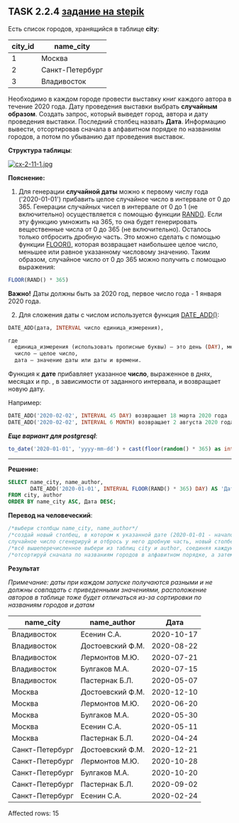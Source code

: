 ## TASK 2.2.4 [задание на stepik](https://stepik.org/lesson/308886/step/4?unit=291012)
Есть список городов, хранящийся в таблице **city**:

|city_id|	name_city      |
|-------|----------------|
|1      |	Москва         |
|2      | Санкт-Петербург|
|3      |	Владивосток    |

Необходимо в каждом городе провести выставку книг каждого автора в течение 2020 года. Дату проведения выставки выбрать
**случайным образом**. Создать запрос, который выведет город, автора и дату проведения выставки. Последний столбец назвать **Дата**.
Информацию вывести, отсортировав сначала в алфавитном порядке по названиям городов, а потом по убыванию дат проведения выставок.

**Структура таблицы**:

[![cx-2-11-1.jpg](https://i.postimg.cc/rpR42gJh/cx-2-11-1.jpg)](https://postimg.cc/R39hc72f)

**Пояснение:**

1. Для генерации **случайной даты** можно к первому числу года ('2020-01-01') прибавить целое случайное число в интервале от 0 до 365.
Генерации случайных чисел в интервале от 0 до 1 (не включительно) осуществляется с помощью функции [RAND()](https://oracleplsql.ru/mysql-function-rand.html). Если эту функцию
умножить на 365, то она будет генерировать вещественные числа от 0 до 365 (не включительно). Осталось только отбросить дробную
часть. Это можно сделать с помощью функции [FLOOR()](https://oracleplsql.ru/mysql-function-floor.html), которая возвращает наибольшее целое число, меньшее или равное
указанному числовому значению. Таким образом, случайное число от 0 до 365 можно получить с помощью выражения:

```SQL
FLOOR(RAND() * 365)
```

**Важно!** Даты должны быть за 2020 год, первое число года - 1 января 2020 года.

2. Для сложения  даты с числом используется функция [DATE_ADD()](https://oracleplsql.ru/mysql-function-date_add.html):

```SQL
DATE_ADD(дата, INTERVAL число единица_измерения),

где
  единица_измерения (использовать прописные буквы) – это день (DAY), месяц(MONTH), неделя(WEEK) и пр., 
  число – целое число,
  дата – значение даты или даты и времени.
```

Функция к **дате**  прибавляет указанное **число**, выраженное в днях, месяцах и пр. , в зависимости от заданного интервала, и возвращает новую дату.

Например:

```SQL
DATE_ADD('2020-02-02', INTERVAL 45 DAY) возвращает 18 марта 2020 года
DATE_ADD('2020-02-02', INTERVAL 6 MONTH) возвращает 2 августа 2020 года
```

***Еще вариант для postgresql***:

```SQL
to_date('2020-01-01', 'yyyy-mm-dd') + cast(floor(random() * 365) as int)
```
___
**Решение:**

```SQL
SELECT name_city, name_author,
       DATE_ADD('2020-01-01', INTERVAL FLOOR(RAND() * 365) DAY) AS 'Дата'
FROM city, author
ORDER BY name_city ASC, Дата DESC;
```
**Перевод на человеческий**:
```SQL
/*выбери столбцы name_city, name_author*/
/*создай новый столбец, в котором к указанной дате (2020-01-01 - начало 2020 года) прибавь случайное число -
случайное число сгенерируй и отбрось у него дробную часть, новый столбец назови "Дата"*/
/*всё вышеперечисленное выбери из таблиц city и author, соединяя каждую строку одной таблицы с каждой строкой другой таблицы*/
/*отсортируй сначала по названиям городов в алфавитном порядке, а затем по датам в порядке убывания*/
```

**Результат**

*Примечание: даты при каждом запуске получаются разными и не должны совпадать с приведенными значениями, 
расположение авторов в таблице тоже будет отличаться из-за сортировки по названиям городов и датам*

| name_city       | name_author      | Дата       |
|-----------------|------------------|------------|
| Владивосток     | Есенин С.А.      | 2020-10-17 |
| Владивосток     | Достоевский Ф.М. | 2020-08-22 |
| Владивосток     | Лермонтов М.Ю.   | 2020-07-21 |
| Владивосток     | Булгаков М.А.    | 2020-07-15 |
| Владивосток     | Пастернак Б.Л.   | 2020-05-07 |
| Москва          | Достоевский Ф.М. | 2020-12-10 |
| Москва          | Лермонтов М.Ю.   | 2020-06-20 |
| Москва          | Булгаков М.А.    | 2020-05-30 |
| Москва          | Есенин С.А.      | 2020-05-11 |
| Москва          | Пастернак Б.Л.   | 2020-04-24 |
| Санкт-Петербург | Достоевский Ф.М. | 2020-12-21 |
| Санкт-Петербург | Лермонтов М.Ю.   | 2020-10-28 |
| Санкт-Петербург | Булгаков М.А.    | 2020-10-20 |
| Санкт-Петербург | Пастернак Б.Л.   | 2020-09-02 |
| Санкт-Петербург | Есенин С.А.      | 2020-02-24 |

Affected rows: 15
